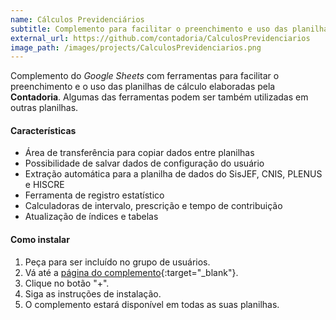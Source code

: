 ```yaml
---
name: Cálculos Previdenciários
subtitle: Complemento para facilitar o preenchimento e uso das planilhas de cálculo
external_url: https://github.com/contadoria/CalculosPrevidenciarios
image_path: /images/projects/CalculosPrevidenciarios.png
---
```


Complemento do *Google Sheets* com ferramentas para facilitar o preenchimento e o uso das planilhas de cálculo elaboradas pela **Contadoria**. Algumas das ferramentas podem ser também utilizadas em outras planilhas.

#### Características

* Área de transferência para copiar dados entre planilhas
* Possibilidade de salvar dados de configuração do usuário
* Extração automática para a planilha de dados do SisJEF, CNIS, PLENUS e HISCRE
* Ferramenta de registro estatístico
* Calculadoras de intervalo, prescrição e tempo de contribuição
* Atualização de índices e tabelas

#### Como instalar

1. Peça para ser incluído no grupo de usuários.
2. Vá até a [página do complemento](https://chrome.google.com/webstore/detail/c%C3%A1lculos-previdenci%C3%A1rios/cjeahogdijapbbnndojpidgdneeepnla?hl=pt-BR){:target="_blank"}.
3. Clique no botão "+".
4. Siga as instruções de instalação.
5. O complemento estará disponível em todas as suas planilhas.